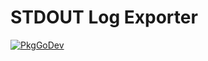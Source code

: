 # STDOUT Log Exporter

[![PkgGoDev](https://pkg.go.dev/badge/github.com/reinanhs/poc-go-module/exporters/stdout/stdoutlog)](https://pkg.go.dev/github.com/reinanhs/poc-go-module/exporters/stdout/stdoutlog)